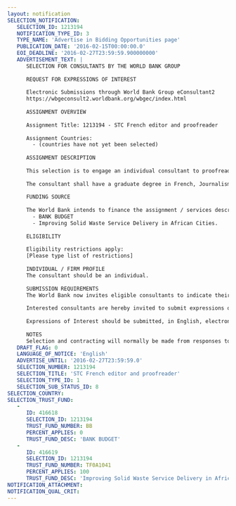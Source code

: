 ```yaml
---
layout: notification
SELECTION_NOTIFICATION: 
   SELECTION_ID: 1213194
   NOTIFICATION_TYPE_ID: 3
   TYPE_NAME: 'Advertise in Bidding Opportunities page'
   PUBLICATION_DATE: '2016-02-15T00:00:00.0'
   EOI_DEADLINE: '2016-02-27T23:59:59.900000000'
   ADVERTISEMENT_TEXT: |
      SELECTION FOR CONSULTANTS BY THE WORLD BANK GROUP
      
      REQUEST FOR EXPRESSIONS OF INTEREST
      
      Electronic Submissions through World Bank Group eConsultant2
      https://wbgeconsult2.worldbank.org/wbgec/index.html
      
      ASSIGNMENT OVERVIEW
      
      Assignment Title: 1213194 - STC French editor and proofreader
      
      Assignment Countries:
        - (countries have not yet been selected)
      
      ASSIGNMENT DESCRIPTION
      
      This selection is to engage an individual consultant to proofread and edit various reports in French prior to publication. 
      
      The consultant shall have a graduate degree in French, Journalism or equivalent and have at least 5 years of experience in editing complex documents in French for publication.
      
      FUNDING SOURCE
      
      The World Bank intends to finance the assignment / services described below under the following trust fund(s):
        - BANK BUDGET
        - Improving Solid Waste Service Delivery in African Cities.
      
      ELIGIBILITY
      
      Eligibility restrictions apply:
      [Please type list of restrictions]
      
      INDIVIDUAL / FIRM PROFILE
      The consultant should be an individual. 
      
      SUBMISSION REQUIREMENTS
      The World Bank now invites eligible consultants to indicate their interest in providing the services.  Interested consultants must provide information indicating that they are qualified to perform the services (brochures, description of similar assignments, experience in similar conditions, availability of appropriate skills among staff, etc.).  Please note that the total size of all attachments should be less than 5MB.  
      
      Interested consultants are hereby invited to submit expressions of interest.
      
      Expressions of Interest should be submitted, in English, electronically through World Bank Group eConsultant2 (https://wbgeconsult2.worldbank.org/wbgec/index.html)
      
      NOTES
      Selection and contracting will normally be made from responses to this notification.  The consultant will be selected from a shortlist, subject to availability of funding.
   DRAFT_FLAG: 0
   LANGUAGE_OF_NOTICE: 'English'
   ADVERTISE_UNTIL: '2016-02-27T23:59:59.0'
   SELECTION_NUMBER: 1213194
   SELECTION_TITLE: 'STC French editor and proofreader'
   SELECTION_TYPE_ID: 1
   SELECTION_SUB_STATUS_ID: 8
SELECTION_COUNTRY: 
SELECTION_TRUST_FUND: 
   - 
      ID: 416618
      SELECTION_ID: 1213194
      TRUST_FUND_NUMBER: BB
      PERCENT_APPLIES: 0
      TRUST_FUND_DESC: 'BANK BUDGET'
   - 
      ID: 416619
      SELECTION_ID: 1213194
      TRUST_FUND_NUMBER: TF0A1041
      PERCENT_APPLIES: 100
      TRUST_FUND_DESC: 'Improving Solid Waste Service Delivery in African Cities.'
NOTIFICATION_ATTACHMENT: 
NOTIFICATION_QUAL_CRIT: 
---
```

